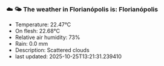 ### ☁️ 🌤️  The weather in Florianópolis is: Florianópolis

- Temperature: 22.47°C
- On flesh: 22.68°C
- Relative air humidity: 73%
- Rain: 0.0 mm
- Description: Scattered clouds
- last updated: 2025-10-25T13:21:31.239410
